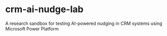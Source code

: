 # crm-ai-nudge-lab
 A research sandbox for testing AI-powered nudging in CRM systems using Microsoft Power Platform
